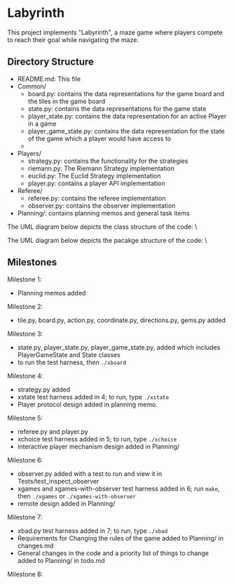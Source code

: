 # Labyrinth

This project implements "Labyrinth", a maze game where players compete to reach their goal while navigating the maze.

## Directory Structure

* README.md: This file
* Common/
    * board.py: contains the data representations for the game board and the tiles in the game board
    * state.py: contains the data representations for the game state
    * player_state.py: contains the data representation for an active Player in a game
    * player_game_state.py: contains the data representation for the state of the game which a player would have access to
    * 
* Players/
    * strategy.py: contains the functionality for the strategies
    * riemann.py: The Riemann Strategy implementation
    * euclid.py: The Euclid Strategy implementation
    * player.py: contains a player API implementation
* Referee/
    * referee.py: contains the referee implementation
    * observer.py: contains the observer implementation
* Planning/: contains planning memos and general task items

The UML diagram below depicts the class structure of the code: \


The UML diagram below depicts the pacakge structure of the code: \


## Milestones
Milestone 1:
* Planning memos added

Milestone 2:
* tile.py, board.py, action.py, coordinate.py, directions.py, gems.py added

Milestone 3:
* state.py, player_state.py, player_game_state.py,  added which includes PlayerGameState and State classes
* to run the test harness, then `./xboard`

Milestone 4:
* strategy.py added
* xstate test harness added in 4; to run, type `./xstate`
* Player protocol design added in planning memo.

Milestone 5:
* referee.py and player.py
* xchoice test harness added in 5; to run, type `./xchoice`
* interactive player mechanism design added in Planning/

Milestone 6:
* observer.py added with a test to run and view it in Tests/test_inspect_observer
* xgames and xgames-with-observer test harness added in 6; run `make`, then `./xgames` or `./xgames-with-observer`
* remote design added in Planning/

Milestone 7:
* xbad.py test harness added in 7; to run, type `./xbad`
* Requirements for Changing the rules of the game added to Planning/ in changes.md
* General changes in the code and a priority list of things to change added to Planning/ in todo.md

Milestone 8:



